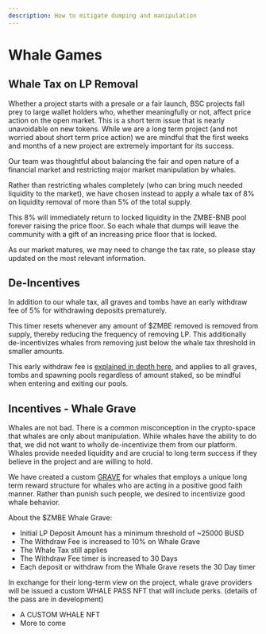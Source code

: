 ```yaml
---
description: How to mitigate dumping and manipulation
---
```


# Whale Games

## Whale Tax on LP Removal

Whether a project starts with a presale or a fair launch, BSC projects fall prey to large wallet holders who, whether meaningfully or not, affect price action on the open market. This is a short term issue that is nearly unavoidable on new tokens. While we are a long term project \(and not worried about short term price action\) we are mindful that the first weeks and months of a new project are extremely important for its success.

Our team was thoughtful about balancing the fair and open nature of a financial market and restricting major market manipulation by whales. 

Rather than restricting whales completely \(who can bring much needed liquidity to the market\), we have chosen instead to apply a whale tax of 8% on liquidity removal of more than 5% of the total supply. 

This 8% will immediately return to locked liquidity in the ZMBE-BNB pool forever raising the price floor. So each whale that dumps will leave the community with a gift of an increasing price floor that is locked.

As our market matures, we may need to change the tax rate, so please stay updated on the most relevant information. 

## De-Incentives

In addition to our whale tax, all graves and tombs have an early withdraw fee of 5% for withdrawing deposits prematurely.

 This timer resets whenever any amount of $ZMBE removed is removed from supply, thereby reducing the frequency of removing LP. This additionally de-incentivizes whales from removing just below the whale tax threshold in smaller amounts. 

This early withdraw fee is [explained in depth here](early-withdraw-fees.md), and applies to all graves, tombs and spawning pools regardless of amount staked, so be mindful when entering and exiting our pools.

## Incentives - Whale Grave

Whales are not bad. There is a common misconception in the crypto-space that whales are only about manipulation. While whales have the ability to do that, we did not want to wholly de-incentivize them from our platform. Whales provide needed liquidity and are crucial to long term success if they believe in the project and are willing to hold. 

We have created a custom [GRAVE](../basic-information/main-features/graves/) for whales that employs a unique long term reward structure for whales who are acting in a positive good faith manner. Rather than punish such people, we desired to incentivize good whale behavior.

 About the $ZMBE Whale Grave:

* Initial LP Deposit Amount has a minimum threshold of ~25000 BUSD
* The Withdraw Fee is increased to 10% on Whale Grave
* The Whale Tax still applies
* The Withdraw Fee timer is increased to 30 Days
* Each deposit or withdraw from the Whale Grave resets the 30 Day timer

In exchange for their long-term view on the project, whale grave providers will be issued a custom WHALE PASS NFT that will include perks. \(details of the pass are in development\) 

* A CUSTOM WHALE NFT
* More to come

 



